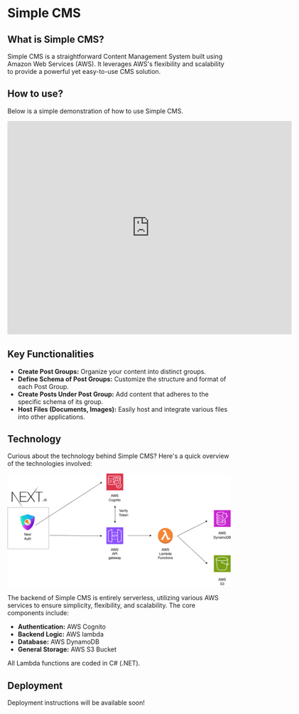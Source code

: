 # Simple CMS

## What is Simple CMS?
Simple CMS is a straightforward Content Management System built using Amazon Web Services (AWS). It leverages AWS's flexibility and scalability to provide a powerful yet easy-to-use CMS solution.

## How to use?

Below is a simple demonstration of how to use Simple CMS.
<iframe
  width="640"
  height="480"
  src="https://www.youtube.com/watch?v=HoH9xxC3cmI"
  frameborder="0"
  allow="autoplay; encrypted-media"
  allowfullscreen
>
</iframe>

## Key Functionalities
- **Create Post Groups:** Organize your content into distinct groups.
- **Define Schema of Post Groups:** Customize the structure and format of each Post Group.
- **Create Posts Under Post Group:** Add content that adheres to the specific schema of its group.
- **Host Files (Documents, Images):** Easily host and integrate various files into other applications.

## Technology
Curious about the technology behind Simple CMS? Here's a quick overview of the technologies involved:

![tech stack diagram](simple-cms.png)

The backend of Simple CMS is entirely serverless, utilizing various AWS services to ensure simplicity, flexibility, and scalability. The core components include:

- **Authentication:** AWS Cognito
- **Backend Logic:** AWS lambda
- **Database:** AWS DynamoDB
- **General Storage:** AWS S3 Bucket

All Lambda functions are coded in C# (.NET).

## Deployment
Deployment instructions will be available soon!
